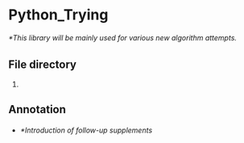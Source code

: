 # Python_Trying

###### *This library will be mainly used for various new algorithm attempts.

## File directory

1. 

## Annotation

- ###### *Introduction of follow-up supplements